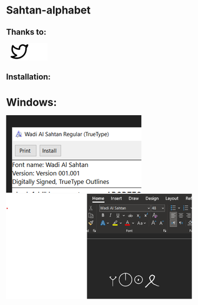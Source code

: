 # Sahtan-alphabet

## Thanks to:
&nbsp;&nbsp;
[![website](./img/twitter-light.svg)](https://twitter.com/harithoman#gh-light-mode-only)
[![website](./img/twitter-dark.svg)](https://twitter.com/harithoman#gh-dark-mode-only)
&nbsp;&nbsp;
## Installation:
# Windows:
<img src="img/install.png">
<img src="img/MOword.png">